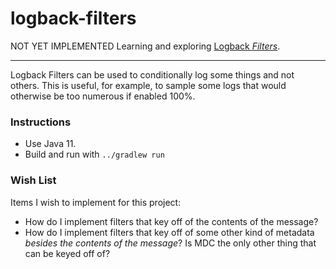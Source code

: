 # logback-filters

NOT YET IMPLEMENTED Learning and exploring [Logback _Filters_](http://logback.qos.ch/manual/filters.html).

---

Logback Filters can be used to conditionally log some things and not others. This is useful, for example, to sample some
logs that would otherwise be too numerous if enabled 100%.

### Instructions

* Use Java 11.
* Build and run with `../gradlew run`
  
### Wish List

Items I wish to implement for this project:

 * How do I implement filters that key off of the contents of the message?
 * How do I implement filters that key off of some other kind of metadata *besides the contents of the message*? Is MDC
   the only other thing that can be keyed off of? 

